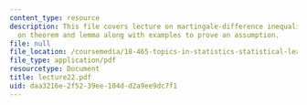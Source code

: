 ```yaml
---
content_type: resource
description: This file covers lecture on martingale-difference inequalities, based
  on theorem and lemma along with examples to prove an assumption.
file: null
file_location: /coursemedia/18-465-topics-in-statistics-statistical-learning-theory-spring-2007/daa3216e2f5239ee104dd2a9ee9dc7f1_lecture22.pdf
file_type: application/pdf
resourcetype: Document
title: lecture22.pdf
uid: daa3216e-2f52-39ee-104d-d2a9ee9dc7f1
---
```

